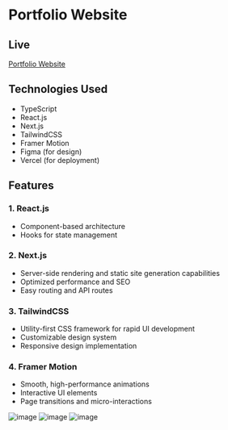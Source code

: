# Portfolio Website

## Live
[Portfolio Website](https://icmeportfolio.vercel.app)

## Technologies Used
- TypeScript
- React.js
- Next.js
- TailwindCSS
- Framer Motion
- Figma (for design)
- Vercel (for deployment)

## Features

### 1. React.js
- Component-based architecture
- Hooks for state management

### 2. Next.js
- Server-side rendering and static site generation capabilities
- Optimized performance and SEO
- Easy routing and API routes

### 3. TailwindCSS
- Utility-first CSS framework for rapid UI development
- Customizable design system
- Responsive design implementation

### 4. Framer Motion
- Smooth, high-performance animations
- Interactive UI elements
- Page transitions and micro-interactions

![image](https://github.com/user-attachments/assets/5976d5c1-2983-45f4-af23-24a14da33721)
![image](https://github.com/user-attachments/assets/3f0b25e9-31b0-47f6-8844-20fa4ca1cc7b)
![image](https://github.com/user-attachments/assets/b708dc15-2120-4287-9f03-f61ed2be081e)
